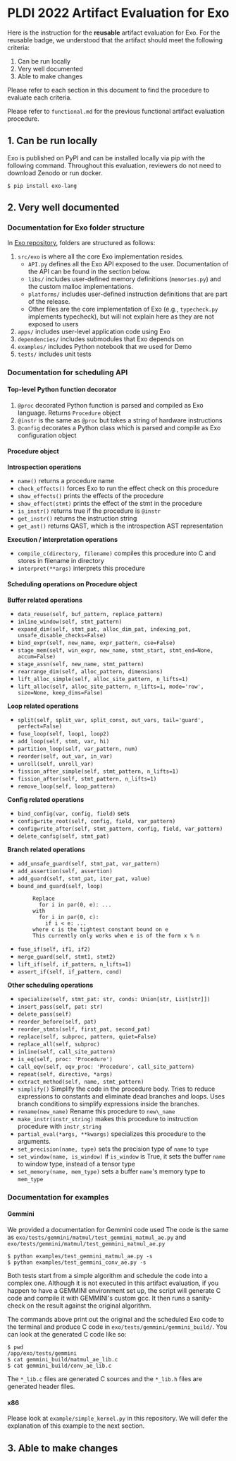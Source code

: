 # PLDI 2022 Artifact Evaluation for Exo

Here is the instruction for the **reusable** artifact evaluation for Exo.
For the reusable badge, we understood that the artifact should meet the following criteria:
1. Can be run locally
2. Very well documented
3. Able to make changes

Please refer to each section in this document to find the procedure to evaluate each criteria.

Please refer to `functional.md` for the previous functional artifact evaluation procedure.

## 1. Can be run locally

Exo is published on PyPI and can be installed locally via pip with the following command. Throughout this evaluation, reviewers do not need to download Zenodo or run docker.

```
$ pip install exo-lang
```

## 2. Very well documented

### Documentation for Exo folder structure

In [Exo repository](https://github.com/ChezJrk/exo), folders are structured as follows:
1. `src/exo` is where all the core Exo implementation resides.
    - `API.py` defines all the Exo API exposed to the user. Documentation of the API can be found in the section below.
    - `libs/` includes user-defined memory definitions (`memories.py`) and the custom malloc implementations.
    - `platforms/` includes user-defined instruction definitions that are part of the release.
    - Other files are the core implementation of Exo (e.g., `typecheck.py` implements typecheck), but will not explain here as they are not exposed to users
2. `apps/` includes user-level application code using Exo
3. `dependencies/` includes submodules that Exo depends on
4. `examples/` includes Python notebook that we used for Demo
5. `tests/` includes unit tests

### Documentation for scheduling API

#### Top-level Python function decorator
1. `@proc` decorated Python function is parsed and compiled as Exo language. Returns `Procedure` object
2. `@instr` is the same as `@proc` but takes a string of hardware instructions
3. `@config` decorates a Python class which is parsed and compile as Exo configuration object 

#### Procedure object
**Introspection operations**
- `name()` returns a procedure name
- `check_effects()` forces Exo to run the effect check on this procedure
- `show_effects()` prints the effects of the procedure
- `show_effect(stmt)` prints the effect of the stmt in the procedure
- `is_instr()` returns true if the procedure is `@instr`
- `get_instr()` returns the instruction string
- `get_ast()` returns QAST, which is the introspection AST representation

**Execution / interpretation operations**
- `compile_c(directory, filename)` compiles this procedure into C and stores in filename in directory
- `interpret(**args)` interprets this procedure

#### Scheduling operations on Procedure object
**Buffer related operations**
- `data_reuse(self, buf_pattern, replace_pattern)`
- `inline_window(self, stmt_pattern)`
- `expand_dim(self, stmt_pat, alloc_dim_pat, indexing_pat, unsafe_disable_checks=False)`
- `bind_expr(self, new_name, expr_pattern, cse=False)`
- `stage_mem(self, win_expr, new_name, stmt_start, stmt_end=None, accum=False)`
- `stage_assn(self, new_name, stmt_pattern)`
- `rearrange_dim(self, alloc_pattern, dimensions)`
- `lift_alloc_simple(self, alloc_site_pattern, n_lifts=1)`            
- `lift_alloc(self, alloc_site_pattern, n_lifts=1, mode='row', size=None, keep_dims=False)`

**Loop related operations**
- `split(self, split_var, split_const, out_vars, tail='guard', perfect=False)`
- `fuse_loop(self, loop1, loop2)`
- `add_loop(self, stmt, var, hi)`
- `partition_loop(self, var_pattern, num)`
- `reorder(self, out_var, in_var)`
- `unroll(self, unroll_var)`
- `fission_after_simple(self, stmt_pattern, n_lifts=1)`
- `fission_after(self, stmt_pattern, n_lifts=1)`
- `remove_loop(self, loop_pattern)`

**Config related operations**
- `bind_config(var, config, field)` sets 
- `configwrite_root(self, config, field, var_pattern)`
- `configwrite_after(self, stmt_pattern, config, field, var_pattern)`
- `delete_config(self, stmt_pat)`

**Branch related operations**
- `add_unsafe_guard(self, stmt_pat, var_pattern)`
- `add_assertion(self, assertion)`
- `add_guard(self, stmt_pat, iter_pat, value)`
- `bound_and_guard(self, loop)`
```
        Replace
          for i in par(0, e): ...
        with
          for i in par(0, c):
            if i < e: ...
        where c is the tightest constant bound on e
        This currently only works when e is of the form x % n
```
- `fuse_if(self, if1, if2)`
- `merge_guard(self, stmt1, stmt2)`
- `lift_if(self, if_pattern, n_lifts=1)`
- `assert_if(self, if_pattern, cond)`

**Other scheduling operations**
- `specialize(self, stmt_pat: str, conds: Union[str, List[str]])`
- `insert_pass(self, pat: str)`
- `delete_pass(self)`
- `reorder_before(self, pat)`
- `reorder_stmts(self, first_pat, second_pat)`
- `replace(self, subproc, pattern, quiet=False)`
- `replace_all(self, subproc)`
- `inline(self, call_site_pattern)`
- `is_eq(self, proc: 'Procedure')`
- `call_eqv(self, eqv_proc: 'Procedure', call_site_pattern)`
- `repeat(self, directive, *args)`
- `extract_method(self, name, stmt_pattern)`
- `simplify()` Simplify the code in the procedure body. Tries to reduce expressions
        to constants and eliminate dead branches and loops. Uses branch
        conditions to simplify expressions inside the branches.
- `rename(new_name)` Rename this procedure to `new\_name`
- `make_instr(instr_string)` makes this procedure to instruction procedure with `instr_string`
- `partial_eval(*args, **kwargs)` specializes this procedure to the arguments.
- `set_precision(name, type)` sets the precision type of `name` to `type`
- `set_window(name, is_window)` if `is_window` is True, it sets the buffer `name` to window type, instead of a tensor type
- `set_memory(name, mem_type)` sets a buffer `name`'s memory type to `mem_type`


### Documentation for examples

#### Gemmini

We provided a documentation for Gemmini code used
The code is the same as `exo/tests/gemmini/matmul/test_gemmini_matmul_ae.py` and `exo/tests/gemmini/matmul/test_gemmini_matmul_ae.py`

```
$ python examples/test_gemmini_matmul_ae.py -s
$ python examples/test_gemmini_conv_ae.py -s
```

Both tests start from a simple algorithm and schedule the code into a complex one.
Although it is not executed in this artifact evaluation, if you happen to have a GEMMINI
environment set up, the script will generate C code and compile it with GEMMINI's custom
gcc. It then runs a sanity-check on the result against the original algorithm.

The commands above print out the original and the scheduled Exo code to the terminal and
produce C code in `exo/tests/gemmini/gemmini_build/`. You can look at the generated C
code like so:

```
$ pwd
/app/exo/tests/gemmini
$ cat gemmini_build/matmul_ae_lib.c
$ cat gemmini_build/conv_ae_lib.c
```

The `*_lib.c` files are generated C sources and the `*_lib.h` files are generated header
files.

#### x86

Please look at `example/simple_kernel.py` in this repository. We will defer the explanation of this
example to the next section.

## 3. Able to make changes





